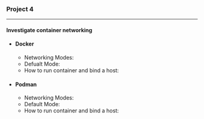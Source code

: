 ### **Project 4**

---

#### Investigate container networking
- #### **Docker**
  - Networking Modes:
  - Defualt Mode:
  - How to run container and bind a host:
 
- #### **Podman**
  - Networking Modes:
  - Default Mode:
  - How to run container and bind a host:
